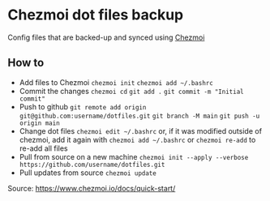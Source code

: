 # Chezmoi dot files backup
Config files that are backed-up and synced using [Chezmoi](https://www.chezmoi.io/)

## How to
* Add files to Chezmoi
`chezmoi init`
`chezmoi add ~/.bashrc`
* Commit the changes
`chezmoi cd`
`git add .`
`git commit -m "Initial commit"`
* Push to github
`git remote add origin git@github.com:username/dotfiles.git`
`git branch -M main`
`git push -u origin main`
* Change dot files
`chezmoi edit ~/.bashrc`
or, if it was modified outside of chezmoi, add it again with `chezmoi add ~/.bashrc` or `chezmoi re-add` to re-add all files 
* Pull from source on a new machine
`chezmoi init --apply --verbose https://github.com/username/dotfiles.git`
* Pull updates from source
`chezmoi update`

Source: https://www.chezmoi.io/docs/quick-start/

